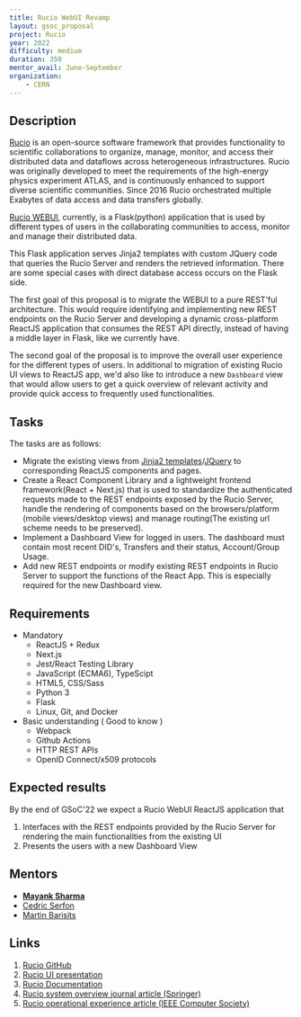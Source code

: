 ```yaml
---
title: Rucio WebUI Revamp
layout: gsoc_proposal
project: Rucio
year: 2022
difficulty: medium
duration: 350
mentor_avail: June-September
organization:
    - CERN
---
```


## Description

[Rucio](https://rucio.cern.ch) is an open-source software framework that provides functionality to scientific collaborations to organize, manage, monitor, and access their distributed data and dataflows across heterogeneous infrastructures. Rucio was originally developed to meet the requirements of the high-energy physics experiment ATLAS, and is continuously enhanced to support diverse scientific communities. Since 2016 Rucio orchestrated multiple Exabytes of data access and data transfers globally.

[Rucio WEBUI](https://github.com/rucio/rucio/tree/master/lib/rucio/web/ui), currently, is a Flask(python) application that is used by different types of users in the collaborating communities to access, monitor and manage their distributed data. 

This Flask application serves Jinja2 templates with custom JQuery code that queries the Rucio Server and renders the retrieved information. There are some special cases with direct database access occurs on the Flask side.

The first goal of this proposal is to migrate the WEBUI to a pure REST'ful architecture. This would require identifying and implementing new REST endpoints on the Rucio Server and developing a dynamic cross-platform ReactJS application that consumes the REST API directly, instead of having a middle layer in Flask, like we currently have.

The second goal of the proposal is to improve the overall user experience for the different types of users. In additional to migration of existing Rucio UI views to ReactJS app, we'd also like to introduce a new `Dashboard` view that would allow users to get a quick overview of relevant activity and provide quick access to frequently used functionalities. 



## Tasks

The tasks are as follows:
 * Migrate the existing views from [Jinja2 templates](https://github.com/rucio/rucio/tree/master/lib/rucio/web/ui/flask/templates)/[JQuery](https://github.com/rucio/rucio/tree/master/lib/rucio/web/ui/static) to corresponding ReactJS components and pages.
 * Create a React Component Library and a lightweight frontend framework(React + Next.js) that is used to standardize the authenticated requests made to the REST endpoints exposed by the Rucio Server, handle the rendering of components based on the browsers/platform (mobile views/desktop views) and manage routing(The existing url scheme needs to be preserved).
 * Implement a Dashboard View for logged in users. The dashboard must contain most recent DID's, Transfers and their status, Account/Group Usage.
 * Add new REST endpoints or modify existing REST endpoints in Rucio Server to support the functions of the React App. This is especially required for the new Dashboard view.


## Requirements

 * Mandatory
   * ReactJS + Redux
   * Next.js
   * Jest/React Testing Library
   * JavaScript (ECMA6), TypeScipt
   * HTML5, CSS/Sass 
   * Python 3
   * Flask
   * Linux, Git, and Docker
 * Basic understanding ( Good to know )
   * Webpack
   * Github Actions
   * HTTP REST APIs
   * OpenID Connect/x509 protocols

## Expected results

By the end of GSoC'22 we expect a Rucio WebUI ReactJS application that 
1. Interfaces with the REST endpoints provided by the Rucio Server for rendering the main functionalities from the existing UI
2. Presents the users with a new Dashboard View  

## Mentors
 * **[Mayank Sharma](mailto:mayank.sharma@cern.ch)**
 * [Cedric Serfon](mailto:cedric.serfon@cern.ch)
 * [Martin Barisits](mailto:martin.barisits@cern.ch)

## Links
 1. [Rucio GitHub](https://github.com/rucio/rucio)
 1. [Rucio UI presentation](https://docs.google.com/presentation/d/1mXw8Xo3bknO8Ahyd6RvKlNP0OwgXdKJxz6fWiuLYOdI/edit?usp=sharing)
 2. [Rucio Documentation](https://rucio.readthedocs.io/en/latest/)
 2. [Rucio system overview journal article (Springer)](https://doi.org/10.1007/s41781-019-0026-3)
 3. [Rucio operational experience article (IEEE Computer Society)](http://sites.computer.org/debull/A20mar/p9.pdf)
